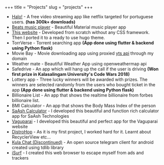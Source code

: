 +++
title = "Projects"
slug = "projects"
+++

* <a href="https://play.google.com/store/apps/details?id=com.tecmpvbr9" target="_blank">Halo!</a> - A free video streaming app like netflix targeted for portuguese users. **(has 300k+ downloads)**
* <a href="https://play.google.com/store/apps/details?id=in.selvasoft.beats" target="_blank">Beats music player</a> - Beautiful Material music player app
* <a href="https://selvasoft.in" target="_blank">This website</a> - Developed from scratch without any CSS framework. Then I ported it to a ready to use hugo theme.
* TorrVerse - Torrent searching app **(App done using flutter & backend using Python flask)**
* Movie Bay - Movie downloading app using proxied [yts api](https://yts.mx) through my domain
* Weather mate - Beautiful Weather App using openweathermap api
* Safedrive - An app which will hang up the call if the user is driving **(Won first prize in Kalasalingam University's Code Wars 2018)**
* Lottery app - Three lucky winners will be awarded with prizes. The winners are selected randomly from the users who bought ticket in the app **(App done using flutter & backend using Python flask)**
* Billionaire List - An app that shows the realtime billionaire from forbes billionaire list.
* BMI Calculator - An app that shows the Body Mass Index of the person
* <a href="https://play.google.com/store/apps/details?id=com.saashtechs.calculator" target="_blank">SaAsh Calculator</a> - I developed this beautiful and function rich calculator app for SaAsh Technologies
* <a href="https://play.google.com/store/apps/details?id=digital.vavi.vaguparai&hl=en_US" target="_blank">Vaguparai</a> - I developed this beautiful and perfect app for the Vaguparai website
* <a href="https://play.google.com/store/apps/details?id=cf.selvasoft.linuxdistros&hl=en" target="_blank">DistroHop</a> - As it is my first project, I worked hard for it. Learnt about RecyclerView etc...
* <a href="https://gitlab.com/Peratchiselvan/Kula-Chat" target="_blank">Kula Chat (Discontinued)</a> - An open source telegram client for android created using tdlib library
* <a href="https://play.google.com/store/apps/details?id=cf.selvasoft.isurf&hl=en" target="_blank">iSurf</a> - I created this web browser to escape myself from ads and trackers
